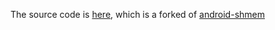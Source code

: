 The source code is [here](https://github.com/EXALAB/android-shmem), which is a forked of [android-shmem](https://github.com/pelya/android-shmem)